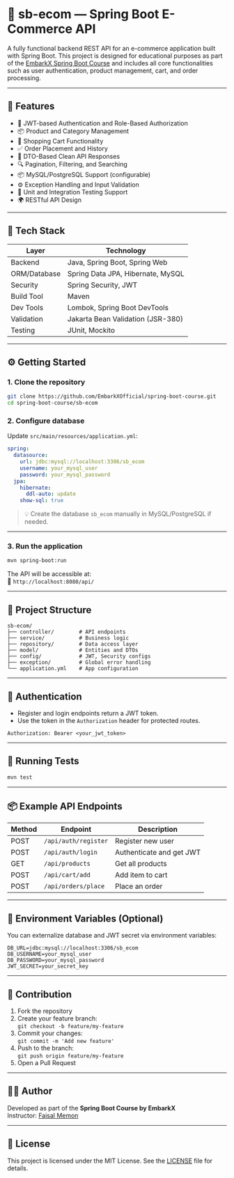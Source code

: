 # 🛒 sb-ecom — Spring Boot E-Commerce API

A fully functional backend REST API for an e-commerce application built with Spring Boot. This project is designed for educational purposes as part of the [EmbarkX Spring Boot Course](https://github.com/EmbarkXOfficial/spring-boot-course) and includes all core functionalities such as user authentication, product management, cart, and order processing.

---

## 🚀 Features

- 🔐 JWT-based Authentication and Role-Based Authorization
- 📦 Product and Category Management
- 🛒 Shopping Cart Functionality
- ✅ Order Placement and History
- 🧾 DTO-Based Clean API Responses
- 🔍 Pagination, Filtering, and Searching
- 📦 MySQL/PostgreSQL Support (configurable)
- ⚙️ Exception Handling and Input Validation
- 🧪 Unit and Integration Testing Support
- 🌍 RESTful API Design

---

## 🧰 Tech Stack

| Layer         | Technology                            |
|---------------|----------------------------------------|
| Backend       | Java, Spring Boot, Spring Web          |
| ORM/Database  | Spring Data JPA, Hibernate, MySQL      |
| Security      | Spring Security, JWT                   |
| Build Tool    | Maven                                  |
| Dev Tools     | Lombok, Spring Boot DevTools           |
| Validation    | Jakarta Bean Validation (JSR-380)      |
| Testing       | JUnit, Mockito                         |

---

## ⚙️ Getting Started

### 1. Clone the repository

```bash
git clone https://github.com/EmbarkXOfficial/spring-boot-course.git
cd spring-boot-course/sb-ecom
```

### 2. Configure database

Update `src/main/resources/application.yml`:

```yaml
spring:
  datasource:
    url: jdbc:mysql://localhost:3306/sb_ecom
    username: your_mysql_user
    password: your_mysql_password
  jpa:
    hibernate:
      ddl-auto: update
    show-sql: true
```

> 💡 Create the database `sb_ecom` manually in MySQL/PostgreSQL if needed.

---

### 3. Run the application

```bash
mvn spring-boot:run
```

The API will be accessible at:  
📍 `http://localhost:8080/api/`

---

## 📁 Project Structure

```
sb-ecom/
├── controller/        # API endpoints
├── service/           # Business logic
├── repository/        # Data access layer
├── model/             # Entities and DTOs
├── config/            # JWT, Security configs
├── exception/         # Global error handling
└── application.yml    # App configuration
```

---

## 🔐 Authentication

- Register and login endpoints return a JWT token.
- Use the token in the `Authorization` header for protected routes.

```http
Authorization: Bearer <your_jwt_token>
```

---

## 🧪 Running Tests

```bash
mvn test
```

---

## 📦 Example API Endpoints

| Method | Endpoint               | Description              |
|--------|------------------------|--------------------------|
| POST   | `/api/auth/register`   | Register new user        |
| POST   | `/api/auth/login`      | Authenticate and get JWT |
| GET    | `/api/products`        | Get all products         |
| POST   | `/api/cart/add`        | Add item to cart         |
| POST   | `/api/orders/place`    | Place an order           |

---

## 📌 Environment Variables (Optional)

You can externalize database and JWT secret via environment variables:

```env
DB_URL=jdbc:mysql://localhost:3306/sb_ecom
DB_USERNAME=your_mysql_user
DB_PASSWORD=your_mysql_password
JWT_SECRET=your_secret_key
```

---

## 🤝 Contribution

1. Fork the repository
2. Create your feature branch:  
   `git checkout -b feature/my-feature`
3. Commit your changes:  
   `git commit -m 'Add new feature'`
4. Push to the branch:  
   `git push origin feature/my-feature`
5. Open a Pull Request

---

## 👨‍🏫 Author

Developed as part of the **Spring Boot Course by EmbarkX**  
Instructor: [Faisal Memon](https://github.com/faisal-memon)

---

## 📜 License

This project is licensed under the MIT License. See the [LICENSE](LICENSE) file for details.
